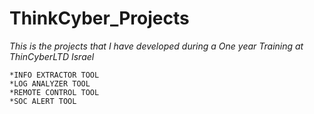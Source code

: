 # ThinkCyber_Projects

*This is the projects that I have developed during a One year Training 
at ThinCyberLTD Israel*

    *INFO EXTRACTOR TOOL
    *LOG ANALYZER TOOL
    *REMOTE CONTROL TOOL
    *SOC ALERT TOOL 
    


